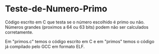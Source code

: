# Teste-de-Numero-Primo
Código escrito em C que testa se o número escolhido é primo ou não.
Números grandes (proximos a 64 ou 63 bits) podem não ser calculados corretamente.

Em "primos.c" temos o código escrito em C e em "primos" temos o código já compilado pelo GCC em formato ELF.
